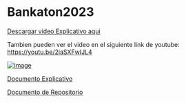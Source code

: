 # Bankaton2023

[Descargar video Explicativo aqui](https://github.com/faustinoaq/Bankaton2023/blob/main/VideoExplicativo.mp4)

Tambien pueden ver el video en el siguiente link de youtube: https://youtu.be/2iaSXFwIJL4

[![image](https://github.com/faustinoaq/Bankaton2023/assets/3067335/3405c38a-7ffc-4cd0-a6ca-fd707ebabb99)](https://youtu.be/2iaSXFwIJL4)


[Documento Explicativo](https://github.com/faustinoaq/Bankaton2023/blob/main/BankatonExplicacion.pdf)

[Documento de Repositorio](https://github.com/faustinoaq/Bankaton2023/blob/main/BankatonRepositorio.pdf)
